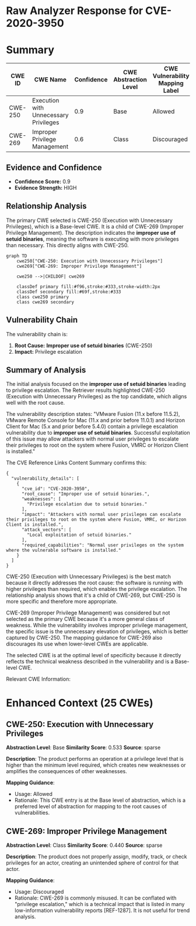 # Raw Analyzer Response for CVE-2020-3950

# Summary
| CWE ID | CWE Name | Confidence | CWE Abstraction Level | CWE Vulnerability Mapping Label | CWE-Vulnerability Mapping Notes |
|---|---|---|---|---|---|
| CWE-250 | Execution with Unnecessary Privileges | 0.9 | Base | Allowed | Primary CWE |
| CWE-269 | Improper Privilege Management | 0.6 | Class | Discouraged | Secondary Candidate |

## Evidence and Confidence

*   **Confidence Score:** 0.9
*   **Evidence Strength:** HIGH

## Relationship Analysis
The primary CWE selected is CWE-250 (Execution with Unnecessary Privileges), which is a Base-level CWE. It is a child of CWE-269 (Improper Privilege Management). The description indicates the **improper use of setuid binaries**, meaning the software is executing with more privileges than necessary. This directly aligns with CWE-250.

```mermaid
graph TD
    cwe250["CWE-250: Execution with Unnecessary Privileges"]
    cwe269["CWE-269: Improper Privilege Management"]
    
    cwe250 -->|CHILDOF| cwe269
    
    classDef primary fill:#f96,stroke:#333,stroke-width:2px
    classDef secondary fill:#69f,stroke:#333
    class cwe250 primary
    class cwe269 secondary
```

## Vulnerability Chain
The vulnerability chain is:
1.  **Root Cause:** **Improper use of setuid binaries** (CWE-250)
2.  **Impact:** Privilege escalation

## Summary of Analysis
The initial analysis focused on the **improper use of setuid binaries** leading to privilege escalation. The Retriever results highlighted CWE-250 (Execution with Unnecessary Privileges) as the top candidate, which aligns well with the root cause.

The vulnerability description states: "VMware Fusion (11.x before 11.5.2), VMware Remote Console for Mac (11.x and prior before 11.0.1) and Horizon Client for Mac (5.x and prior before 5.4.0) contain a privilege escalation vulnerability due to **improper use of setuid binaries**. Successful exploitation of this issue may allow attackers with normal user privileges to escalate their privileges to root on the system where Fusion, VMRC or Horizon Client is installed."

The CVE Reference Links Content Summary confirms this:
```
{
  "vulnerability_details": [
    {
      "cve_id": "CVE-2020-3950",
      "root_cause": "Improper use of setuid binaries.",
      "weaknesses": [
        "Privilege escalation due to setuid binaries."
      ],
      "impact": "Attackers with normal user privileges can escalate their privileges to root on the system where Fusion, VMRC, or Horizon Client is installed.",
      "attack_vectors": [
        "Local exploitation of setuid binaries."
      ],
      "required_capabilities": "Normal user privileges on the system where the vulnerable software is installed."
    }
  ]
}
```

CWE-250 (Execution with Unnecessary Privileges) is the best match because it directly addresses the root cause: the software is running with higher privileges than required, which enables the privilege escalation. The relationship analysis shows that it's a child of CWE-269, but CWE-250 is more specific and therefore more appropriate.

CWE-269 (Improper Privilege Management) was considered but not selected as the primary CWE because it's a more general class of weakness. While the vulnerability involves improper privilege management, the specific issue is the unnecessary elevation of privileges, which is better captured by CWE-250. The mapping guidance for CWE-269 also discourages its use when lower-level CWEs are applicable.

The selected CWE is at the optimal level of specificity because it directly reflects the technical weakness described in the vulnerability and is a Base-level CWE.

Relevant CWE Information:

# Enhanced Context (25 CWEs)

## CWE-250: Execution with Unnecessary Privileges
**Abstraction Level**: Base
**Similarity Score**: 0.533
**Source**: sparse

**Description**:
The product performs an operation at a privilege level that is higher than the minimum level required, which creates new weaknesses or amplifies the consequences of other weaknesses.

**Mapping Guidance**:
- Usage: Allowed
- Rationale: This CWE entry is at the Base level of abstraction, which is a preferred level of abstraction for mapping to the root causes of vulnerabilities.

## CWE-269: Improper Privilege Management
**Abstraction Level**: Class
**Similarity Score**: 0.440
**Source**: sparse

**Description**:
The product does not properly assign, modify, track, or check privileges for an actor, creating an unintended sphere of control for that actor.

**Mapping Guidance**:
- Usage: Discouraged
- Rationale: CWE-269 is commonly misused. It can be conflated with "privilege escalation," which is a technical impact that is listed in many low-information vulnerability reports [REF-1287]. It is not useful for trend analysis.